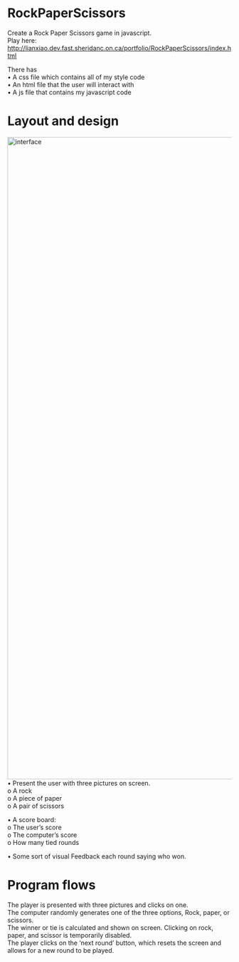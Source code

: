 # RockPaperScissors
Create a Rock Paper Scissors game in javascript.  
Play here: http://lianxiao.dev.fast.sheridanc.on.ca/portfolio/RockPaperScissors/index.html

There has<br>
•	A css file which contains all of my style code<br>
•	An html file that the user will interact with<br>
•	A js file that contains my javascript code<br>
# Layout and design
<img width="1440" alt="interface" src="https://user-images.githubusercontent.com/25212857/32581200-dcc24322-c4b6-11e7-8d81-d682b674b5b1.png">
•	Present the user with three pictures on screen.<br>
o	A rock<br>
o	A piece of paper<br>
o	A pair of scissors<br>

•	A score board:<br>
o	The user’s score<br>
o	The computer’s score<br>
o	How many tied rounds<br>

•	Some sort of visual Feedback each round saying who won.
# Program flows
The player is presented with three pictures and clicks on one.<br>
The computer randomly generates one of the three options, Rock, paper, or scissors.<br>
The winner or tie is calculated and shown on screen.  Clicking on rock, paper, and scissor is temporarily disabled.<br>
The player clicks on the ‘next round’ button, which resets the screen and allows for a new round to be played.
